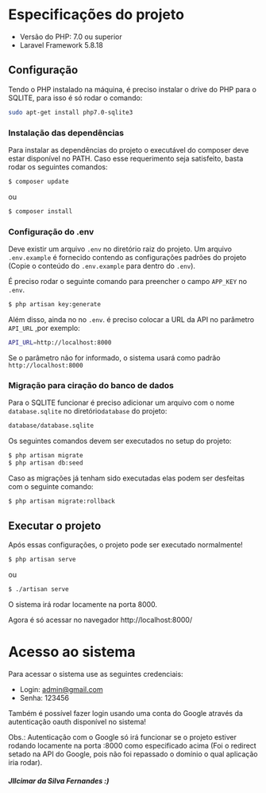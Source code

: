 # Especificações do projeto
- Versão do PHP: 7.0 ou superior
- Laravel Framework 5.8.18


## Configuração

Tendo o PHP instalado na máquina, é preciso instalar o drive do PHP para o SQLITE, para
isso é só rodar o comando: 

```bash
sudo apt-get install php7.0-sqlite3
``` 

### Instalação das dependências

Para instalar as dependências do projeto o executável do composer deve estar disponível no PATH.
Caso esse requerimento seja satisfeito, basta rodar os seguintes comandos:

```bash
$ composer update
```
ou 

```bash
$ composer install
```

### Configuração do .env

Deve existir um arquivo `.env` no diretório raiz do projeto. Um arquivo `.env.example` é fornecido contendo as configurações
padrões do projeto (Copie o conteúdo do `.env.example` para dentro do `.env`). 

É preciso rodar o seguinte comando para preencher o campo `APP_KEY` no `.env`.

 ```bash 
$ php artisan key:generate
```

Além disso, ainda no no `.env`. é preciso colocar a URL da API no parâmetro `API_URL` ,por exemplo:

 ```bash 
API_URL=http://localhost:8000
```
Se o parâmetro não for informado, o sistema usará como padrão `http://localhost:8000`



### Migração para ciração do banco de dados
Para o SQLITE funcionar é preciso adicionar um arquivo 
com o nome `database.sqlite` no diretório`database` do projeto:

```bash 
database/database.sqlite
```

Os seguintes comandos devem ser executados no setup do projeto:

```bash
$ php artisan migrate
$ php artisan db:seed
```

Caso as migrações já tenham sido executadas elas podem ser desfeitas com o seguinte comando:

```bash
$ php artisan migrate:rollback
```

## Executar o projeto

Após essas configurações, o projeto pode ser executado normalmente! 

```bash
$ php artisan serve
```
ou 

```bash
$ ./artisan serve
```

O sistema irá rodar locamente na porta 8000.

Agora é só acessar no navegador http://localhost:8000/

# Acesso ao sistema

Para acessar o sistema use as seguintes credenciais:

- Login: admin@gmail.com
- Senha: 123456

Também é possível fazer login usando uma conta do Google através da
autenticação oauth disponível no sistema! 

Obs.: Autenticação com o Google só irá funcionar se o projeto estiver 
rodando locamente na porta :8000 como especificado acima (Foi o redirect setado na API do Google, pois não foi 
repassado o domínio o qual aplicação iria rodar). 

##### JIlcimar da Silva Fernandes :)
